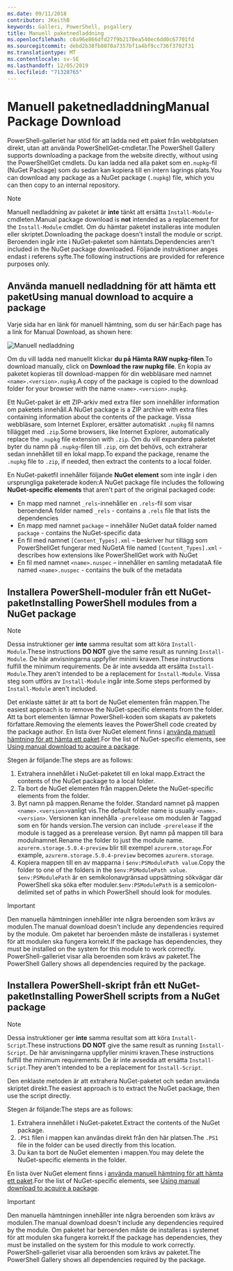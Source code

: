 ```yaml
---
ms.date: 09/11/2018
contributor: JKeithB
keywords: Galleri, PowerShell, psgallery
title: Manuell paketnedladdning
ms.openlocfilehash: c0a96e866dfd27f9b2170ea540ec6dd0c67701fd
ms.sourcegitcommit: debd2b38fb8070a7357bf1a4bf9cc736f3702f31
ms.translationtype: MT
ms.contentlocale: sv-SE
ms.lasthandoff: 12/05/2019
ms.locfileid: "71328765"
---
```

# <a name="manual-package-download"></a><span data-ttu-id="b9028-103">Manuell paketnedladdning</span><span class="sxs-lookup"><span data-stu-id="b9028-103">Manual Package Download</span></span>

<span data-ttu-id="b9028-104">PowerShell-galleriet har stöd för att ladda ned ett paket från webbplatsen direkt, utan att använda PowerShellGet-cmdletar.</span><span class="sxs-lookup"><span data-stu-id="b9028-104">The PowerShell Gallery supports downloading a package from the website directly, without using the PowerShellGet cmdlets.</span></span> <span data-ttu-id="b9028-105">Du kan ladda ned alla paket som en`.nupkg`-fil (NuGet Package) som du sedan kan kopiera till en intern lagrings plats.</span><span class="sxs-lookup"><span data-stu-id="b9028-105">You can download any package as a NuGet package (`.nupkg`) file, which you can then copy to an internal repository.</span></span>

> [!NOTE]
> <span data-ttu-id="b9028-106">Manuell nedladdning av paketet är **inte** tänkt att ersätta `Install-Module`-cmdleten.</span><span class="sxs-lookup"><span data-stu-id="b9028-106">Manual package download is **not** intended as a replacement for the `Install-Module` cmdlet.</span></span>
> <span data-ttu-id="b9028-107">Om du hämtar paketet installeras inte modulen eller skriptet.</span><span class="sxs-lookup"><span data-stu-id="b9028-107">Downloading the package doesn't install the module or script.</span></span> <span data-ttu-id="b9028-108">Beroenden ingår inte i NuGet-paketet som hämtats.</span><span class="sxs-lookup"><span data-stu-id="b9028-108">Dependencies aren't included in the NuGet package downloaded.</span></span> <span data-ttu-id="b9028-109">Följande instruktioner anges endast i referens syfte.</span><span class="sxs-lookup"><span data-stu-id="b9028-109">The following instructions are provided for reference purposes only.</span></span>

## <a name="using-manual-download-to-acquire-a-package"></a><span data-ttu-id="b9028-110">Använda manuell nedladdning för att hämta ett paket</span><span class="sxs-lookup"><span data-stu-id="b9028-110">Using manual download to acquire a package</span></span>

<span data-ttu-id="b9028-111">Varje sida har en länk för manuell hämtning, som du ser här:</span><span class="sxs-lookup"><span data-stu-id="b9028-111">Each page has a link for Manual Download, as shown here:</span></span>

![Manuell nedladdning](../../Images/packagedisplaypagewithpseditions.png)

<span data-ttu-id="b9028-113">Om du vill ladda ned manuellt klickar **du på Hämta RAW nupkg-filen**.</span><span class="sxs-lookup"><span data-stu-id="b9028-113">To download manually, click on **Download the raw nupkg file**.</span></span> <span data-ttu-id="b9028-114">En kopia av paketet kopieras till download-mappen för din webbläsare med namnet `<name>.<version>.nupkg`.</span><span class="sxs-lookup"><span data-stu-id="b9028-114">A copy of the package is copied to the download folder for your browser with the name `<name>.<version>.nupkg`.</span></span>

<span data-ttu-id="b9028-115">Ett NuGet-paket är ett ZIP-arkiv med extra filer som innehåller information om paketets innehåll.</span><span class="sxs-lookup"><span data-stu-id="b9028-115">A NuGet package is a ZIP archive with extra files containing information about the contents of the package.</span></span> <span data-ttu-id="b9028-116">Vissa webbläsare, som Internet Explorer, ersätter automatiskt `.nupkg` fil namns tillägget med `.zip`.</span><span class="sxs-lookup"><span data-stu-id="b9028-116">Some browsers, like Internet Explorer, automatically replace the `.nupkg` file extension with `.zip`.</span></span> <span data-ttu-id="b9028-117">Om du vill expandera paketet byter du namn på `.nupkg`-filen till `.zip`, om det behövs, och extraherar sedan innehållet till en lokal mapp.</span><span class="sxs-lookup"><span data-stu-id="b9028-117">To expand the package, rename the `.nupkg` file to `.zip`, if needed, then extract the contents to a local folder.</span></span>

<span data-ttu-id="b9028-118">En NuGet-paketfil innehåller följande **NuGet element** som inte ingår i den ursprungliga paketerade koden:</span><span class="sxs-lookup"><span data-stu-id="b9028-118">A NuGet package file includes the following **NuGet-specific elements** that aren't part of the original packaged code:</span></span>

- <span data-ttu-id="b9028-119">En mapp med namnet `_rels`-innehåller en `.rels`-fil som visar beroenden</span><span class="sxs-lookup"><span data-stu-id="b9028-119">A folder named `_rels` - contains a `.rels` file that lists the dependencies</span></span>
- <span data-ttu-id="b9028-120">En mapp med namnet `package` – innehåller NuGet data</span><span class="sxs-lookup"><span data-stu-id="b9028-120">A folder named `package` - contains the NuGet-specific data</span></span>
- <span data-ttu-id="b9028-121">En fil med namnet `[Content_Types].xml` – beskriver hur tillägg som PowerShellGet fungerar med NuGet</span><span class="sxs-lookup"><span data-stu-id="b9028-121">A file named `[Content_Types].xml` - describes how extensions like PowerShellGet work with NuGet</span></span>
- <span data-ttu-id="b9028-122">En fil med namnet `<name>.nuspec` – innehåller en samling metadata</span><span class="sxs-lookup"><span data-stu-id="b9028-122">A file named `<name>.nuspec` - contains the bulk of the metadata</span></span>

## <a name="installing-powershell-modules-from-a-nuget-package"></a><span data-ttu-id="b9028-123">Installera PowerShell-moduler från ett NuGet-paket</span><span class="sxs-lookup"><span data-stu-id="b9028-123">Installing PowerShell modules from a NuGet package</span></span>

> [!NOTE]
> <span data-ttu-id="b9028-124">Dessa instruktioner ger **inte** samma resultat som att köra `Install-Module`.</span><span class="sxs-lookup"><span data-stu-id="b9028-124">These instructions **DO NOT** give the same result as running `Install-Module`.</span></span> <span data-ttu-id="b9028-125">De här anvisningarna uppfyller minimi kraven.</span><span class="sxs-lookup"><span data-stu-id="b9028-125">These instructions fulfill the minimum requirements.</span></span> <span data-ttu-id="b9028-126">De är inte avsedda att ersätta `Install-Module`.</span><span class="sxs-lookup"><span data-stu-id="b9028-126">They aren't intended to be a replacement for `Install-Module`.</span></span>
> <span data-ttu-id="b9028-127">Vissa steg som utförs av `Install-Module` ingår inte.</span><span class="sxs-lookup"><span data-stu-id="b9028-127">Some steps performed by `Install-Module` aren't included.</span></span>

<span data-ttu-id="b9028-128">Det enklaste sättet är att ta bort de NuGet elementen från mappen.</span><span class="sxs-lookup"><span data-stu-id="b9028-128">The easiest approach is to remove the NuGet-specific elements from the folder.</span></span> <span data-ttu-id="b9028-129">Att ta bort elementen lämnar PowerShell-koden som skapats av paketets författare.</span><span class="sxs-lookup"><span data-stu-id="b9028-129">Removing the elements leaves the PowerShell code created by the package author.</span></span>
<span data-ttu-id="b9028-130">En lista över NuGet element finns i [använda manuell hämtning för att hämta ett paket](#using-manual-download-to-acquire-a-package).</span><span class="sxs-lookup"><span data-stu-id="b9028-130">For the list of NuGet-specific elements, see [Using manual download to acquire a package](#using-manual-download-to-acquire-a-package).</span></span>

<span data-ttu-id="b9028-131">Stegen är följande:</span><span class="sxs-lookup"><span data-stu-id="b9028-131">The steps are as follows:</span></span>

1. <span data-ttu-id="b9028-132">Extrahera innehållet i NuGet-paketet till en lokal mapp.</span><span class="sxs-lookup"><span data-stu-id="b9028-132">Extract the contents of the NuGet package to a local folder.</span></span>
2. <span data-ttu-id="b9028-133">Ta bort de NuGet elementen från mappen.</span><span class="sxs-lookup"><span data-stu-id="b9028-133">Delete the NuGet-specific elements from the folder.</span></span>
3. <span data-ttu-id="b9028-134">Byt namn på mappen.</span><span class="sxs-lookup"><span data-stu-id="b9028-134">Rename the folder.</span></span> <span data-ttu-id="b9028-135">Standard namnet på mappen `<name>.<version>`vanligt vis.</span><span class="sxs-lookup"><span data-stu-id="b9028-135">The default folder name is usually `<name>.<version>`.</span></span> <span data-ttu-id="b9028-136">Versionen kan innehålla `-prerelease` om modulen är Taggad som en för hands version.</span><span class="sxs-lookup"><span data-stu-id="b9028-136">The version can include `-prerelease` if the module is tagged as a prerelease version.</span></span> <span data-ttu-id="b9028-137">Byt namn på mappen till bara modulnamnet.</span><span class="sxs-lookup"><span data-stu-id="b9028-137">Rename the folder to just the module name.</span></span> <span data-ttu-id="b9028-138">`azurerm.storage.5.0.4-preview` blir till exempel `azurerm.storage`.</span><span class="sxs-lookup"><span data-stu-id="b9028-138">For example, `azurerm.storage.5.0.4-preview` becomes `azurerm.storage`.</span></span>
4. <span data-ttu-id="b9028-139">Kopiera mappen till en av mapparna i `$env:PSModulePath value`.</span><span class="sxs-lookup"><span data-stu-id="b9028-139">Copy the folder to one of the folders in the `$env:PSModulePath value`.</span></span> <span data-ttu-id="b9028-140">`$env:PSModulePath` är en semikolonavgränsad uppsättning sökvägar där PowerShell ska söka efter moduler.</span><span class="sxs-lookup"><span data-stu-id="b9028-140">`$env:PSModulePath` is a semicolon-delimited set of paths in which PowerShell should look for modules.</span></span>

> [!IMPORTANT]
> <span data-ttu-id="b9028-141">Den manuella hämtningen innehåller inte några beroenden som krävs av modulen.</span><span class="sxs-lookup"><span data-stu-id="b9028-141">The manual download doesn't include any dependencies required by the module.</span></span> <span data-ttu-id="b9028-142">Om paketet har beroenden måste de installeras i systemet för att modulen ska fungera korrekt.</span><span class="sxs-lookup"><span data-stu-id="b9028-142">If the package has dependencies, they must be installed on the system for this module to work correctly.</span></span> <span data-ttu-id="b9028-143">PowerShell-galleriet visar alla beroenden som krävs av paketet.</span><span class="sxs-lookup"><span data-stu-id="b9028-143">The PowerShell Gallery shows all dependencies required by the package.</span></span>

## <a name="installing-powershell-scripts-from-a-nuget-package"></a><span data-ttu-id="b9028-144">Installera PowerShell-skript från ett NuGet-paket</span><span class="sxs-lookup"><span data-stu-id="b9028-144">Installing PowerShell scripts from a NuGet package</span></span>

> [!NOTE]
> <span data-ttu-id="b9028-145">Dessa instruktioner ger **inte** samma resultat som att köra `Install-Script`.</span><span class="sxs-lookup"><span data-stu-id="b9028-145">These instructions **DO NOT** give the same result as running `Install-Script`.</span></span> <span data-ttu-id="b9028-146">De här anvisningarna uppfyller minimi kraven.</span><span class="sxs-lookup"><span data-stu-id="b9028-146">These instructions fulfill the minimum requirements.</span></span> <span data-ttu-id="b9028-147">De är inte avsedda att ersätta `Install-Script`.</span><span class="sxs-lookup"><span data-stu-id="b9028-147">They aren't intended to be a replacement for `Install-Script`.</span></span>

<span data-ttu-id="b9028-148">Den enklaste metoden är att extrahera NuGet-paketet och sedan använda skriptet direkt.</span><span class="sxs-lookup"><span data-stu-id="b9028-148">The easiest approach is to extract the NuGet package, then use the script directly.</span></span>

<span data-ttu-id="b9028-149">Stegen är följande:</span><span class="sxs-lookup"><span data-stu-id="b9028-149">The steps are as follows:</span></span>

1. <span data-ttu-id="b9028-150">Extrahera innehållet i NuGet-paketet.</span><span class="sxs-lookup"><span data-stu-id="b9028-150">Extract the contents of the NuGet package.</span></span>
2. <span data-ttu-id="b9028-151">`.PS1` filen i mappen kan användas direkt från den här platsen.</span><span class="sxs-lookup"><span data-stu-id="b9028-151">The `.PS1` file in the folder can be used directly from this location.</span></span>
3. <span data-ttu-id="b9028-152">Du kan ta bort de NuGet elementen i mappen.</span><span class="sxs-lookup"><span data-stu-id="b9028-152">You may delete the NuGet-specific elements in the folder.</span></span>

<span data-ttu-id="b9028-153">En lista över NuGet element finns i [använda manuell hämtning för att hämta ett paket](#using-manual-download-to-acquire-a-package).</span><span class="sxs-lookup"><span data-stu-id="b9028-153">For the list of NuGet-specific elements, see [Using manual download to acquire a package](#using-manual-download-to-acquire-a-package).</span></span>

> [!IMPORTANT]
> <span data-ttu-id="b9028-154">Den manuella hämtningen innehåller inte några beroenden som krävs av modulen.</span><span class="sxs-lookup"><span data-stu-id="b9028-154">The manual download doesn't include any dependencies required by the module.</span></span> <span data-ttu-id="b9028-155">Om paketet har beroenden måste de installeras i systemet för att modulen ska fungera korrekt.</span><span class="sxs-lookup"><span data-stu-id="b9028-155">If the package has dependencies, they must be installed on the system for this module to work correctly.</span></span> <span data-ttu-id="b9028-156">PowerShell-galleriet visar alla beroenden som krävs av paketet.</span><span class="sxs-lookup"><span data-stu-id="b9028-156">The PowerShell Gallery shows all dependencies required by the package.</span></span>

